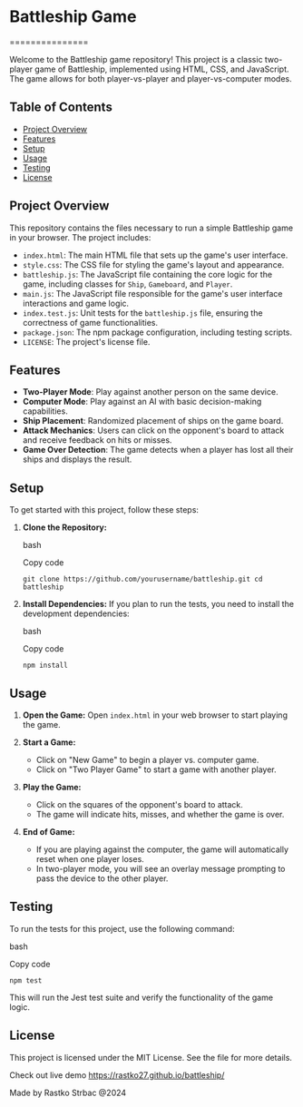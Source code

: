 # Battleship Game
===============

Welcome to the Battleship game repository! This project is a classic two-player game of Battleship, implemented using HTML, CSS, and JavaScript. The game allows for both player-vs-player and player-vs-computer modes.

Table of Contents
-----------------

-   [Project Overview](#project-overview)
-   [Features](#features)
-   [Setup](#setup)
-   [Usage](#usage)
-   [Testing](#testing)
-   [License](#license)

Project Overview
----------------

This repository contains the files necessary to run a simple Battleship game in your browser. The project includes:

-   `index.html`: The main HTML file that sets up the game's user interface.
-   `style.css`: The CSS file for styling the game's layout and appearance.
-   `battleship.js`: The JavaScript file containing the core logic for the game, including classes for `Ship`, `Gameboard`, and `Player`.
-   `main.js`: The JavaScript file responsible for the game's user interface interactions and game logic.
-   `index.test.js`: Unit tests for the `battleship.js` file, ensuring the correctness of game functionalities.
-   `package.json`: The npm package configuration, including testing scripts.
-   `LICENSE`: The project's license file.

Features
--------

-   **Two-Player Mode**: Play against another person on the same device.
-   **Computer Mode**: Play against an AI with basic decision-making capabilities.
-   **Ship Placement**: Randomized placement of ships on the game board.
-   **Attack Mechanics**: Users can click on the opponent's board to attack and receive feedback on hits or misses.
-   **Game Over Detection**: The game detects when a player has lost all their ships and displays the result.

Setup
-----

To get started with this project, follow these steps:

1.  **Clone the Repository:**

    bash

    Copy code

    `git clone https://github.com/yourusername/battleship.git
    cd battleship`

2.  **Install Dependencies:** If you plan to run the tests, you need to install the development dependencies:

    bash

    Copy code

    `npm install`

Usage
-----

1.  **Open the Game:** Open `index.html` in your web browser to start playing the game.

2.  **Start a Game:**

    -   Click on "New Game" to begin a player vs. computer game.
    -   Click on "Two Player Game" to start a game with another player.
3.  **Play the Game:**

    -   Click on the squares of the opponent's board to attack.
    -   The game will indicate hits, misses, and whether the game is over.
4.  **End of Game:**

    -   If you are playing against the computer, the game will automatically reset when one player loses.
    -   In two-player mode, you will see an overlay message prompting to pass the device to the other player.

Testing
-------

To run the tests for this project, use the following command:

bash

Copy code

`npm test`

This will run the Jest test suite and verify the functionality of the game logic.

License
-------

This project is licensed under the MIT License. See the <LICENSE> file for more details.

Check out live demo <https://rastko27.github.io/battleship/>

Made by Rastko Strbac @2024